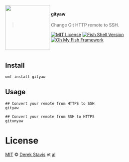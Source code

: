 <img src="https://cdn.rawgit.com/oh-my-fish/oh-my-fish/e4f1c2e0219a17e2c748b824004c8d0b38055c16/docs/logo.svg" align="left" width="144px" height="144px"/>

#### gityaw
> Change Git HTTP remote to SSH.

[![MIT License](https://img.shields.io/badge/license-MIT-007EC7.svg?style=flat-square)](/LICENSE)
[![Fish Shell Version](https://img.shields.io/badge/fish-v2.2.0-007EC7.svg?style=flat-square)](https://fishshell.com)
[![Oh My Fish Framework](https://img.shields.io/badge/Oh%20My%20Fish-Framework-007EC7.svg?style=flat-square)](https://www.github.com/oh-my-fish/oh-my-fish)

<br/>


## Install

```fish
omf install gityaw
```


## Usage

```fish
## Convert your remote from HTTPS to SSH
gityaw

## Convert your remote from SSH to HTTPS
gitunyaw
```


# License

[MIT][mit] © [Derek Stavis][author] et [al][contributors]


[mit]:            https://opensource.org/licenses/MIT
[author]:         https://github.com/derekstavis
[contributors]:   https://github.com/oh-my-fish/plugin-gityaw/graphs/contributors
[omf-link]:       https://www.github.com/oh-my-fish/oh-my-fish

[license-badge]:  https://img.shields.io/badge/license-MIT-007EC7.svg?style=flat-square
